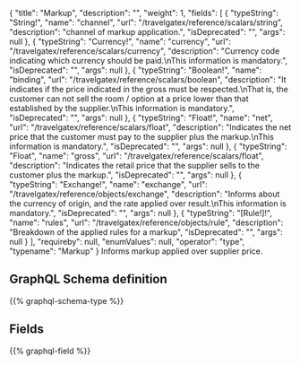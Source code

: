 {
  "title": "Markup",
  "description": "",
  "weight": 1,
  "fields": [
    {
      "typeString": "String!",
      "name": "channel",
      "url": "/travelgatex/reference/scalars/string",
      "description": "channel of markup application.",
      "isDeprecated": "",
      "args": null
    },
    {
      "typeString": "Currency!",
      "name": "currency",
      "url": "/travelgatex/reference/scalars/currency",
      "description": "Currency code indicating which currency should be paid.\nThis information is mandatory.",
      "isDeprecated": "",
      "args": null
    },
    {
      "typeString": "Boolean!",
      "name": "binding",
      "url": "/travelgatex/reference/scalars/boolean",
      "description": "It indicates if the price indicated in the gross must be respected.\nThat is, the customer can not sell the room / option at a price lower than that established by the supplier.\nThis information is mandatory.",
      "isDeprecated": "",
      "args": null
    },
    {
      "typeString": "Float!",
      "name": "net",
      "url": "/travelgatex/reference/scalars/float",
      "description": "Indicates the net price that the customer must pay to the supplier plus the markup.\nThis information is mandatory.",
      "isDeprecated": "",
      "args": null
    },
    {
      "typeString": "Float",
      "name": "gross",
      "url": "/travelgatex/reference/scalars/float",
      "description": "Indicates the retail price that the supplier sells to the customer plus the markup.",
      "isDeprecated": "",
      "args": null
    },
    {
      "typeString": "Exchange!",
      "name": "exchange",
      "url": "/travelgatex/reference/objects/exchange",
      "description": "Informs about the currency of origin, and the rate applied over result.\nThis information is mandatory.",
      "isDeprecated": "",
      "args": null
    },
    {
      "typeString": "[Rule!]!",
      "name": "rules",
      "url": "/travelgatex/reference/objects/rule",
      "description": "Breakdown of the applied rules for a markup",
      "isDeprecated": "",
      "args": null
    }
  ],
  "requireby": null,
  "enumValues": null,
  "operator": "type",
  "typename": "Markup"
}
Informs markup applied over supplier price.
## GraphQL Schema definition

{{% graphql-schema-type %}}

## Fields

{{% graphql-field %}}
